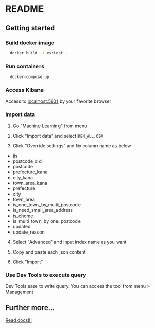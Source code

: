 # README

## Getting started

### Build docker image

```bash
  docker build -t es:test .
```

### Run containers

```bash
  docker-compose up
```

### Access Kibana

Access to [localhost:5601](http://localhost:5601) by your favorite browser

### Import data

1. Go "Machine Learning" from menu

2. Click "Import data" and select `KEN_ALL.CSV`

3. Click "Override settings" and fix column name as below

- jis
- postcode_old
- postcode
- prefecture_kana
- city_kana
- town_area_kana
- prefecture
- city
- town_area
- is_one_town_by_multi_postcode
- is_need_small_area_address
- is_chome
- is_multi_town_by_one_postcode
- updated
- update_reason

4. Select "Advanced" and input index name as you want

5. Copy and paste each json content

6. Click "Import"

### Use Dev Tools to execute query

Dev Tools ease to write query. You can access the tool from menu > Management

## Further more...

[Read docs!!!](https://www.elastic.co/guide/en/elasticsearch/reference/current/search-your-data.html)
